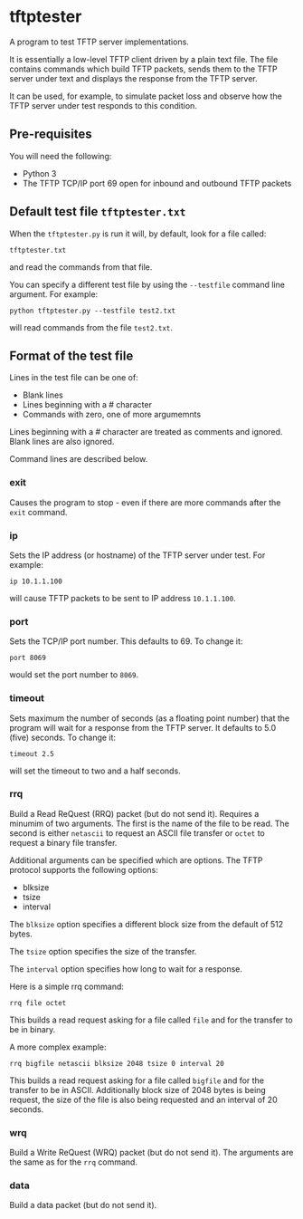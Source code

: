 # tftptester

A program to test TFTP server implementations.

It is essentially a low-level TFTP client driven by a plain text file.  The file contains
commands which build TFTP packets, sends them to the TFTP server under text and displays
the response from the TFTP server.

It can be used, for example, to simulate packet loss and observe how the TFTP server under test responds
to this condition.

## Pre-requisites

You will need the following:

+ Python 3
+ The TFTP TCP/IP port 69 open for inbound and outbound TFTP packets

## Default test file `tftptester.txt`

When the `tftptester.py` is run it will, by default, look for a file called:

```
tftptester.txt
```

and read the commands from that file.

You can specify a different test file by using the `--testfile` command line argument.  For example:

```
python tftptester.py --testfile test2.txt
```

will read commands from the file `test2.txt`.

## Format of the test file

Lines in the test file can be one of:

+ Blank lines
+ Lines beginning with a # character
+ Commands with zero, one of more argumemnts

Lines beginning with a # character are treated as comments and ignored.  Blank lines are also ignored.

Command lines are described below.

### exit

Causes the program to stop - even if there are more commands after the `exit` command.

### ip

Sets the IP address (or hostname) of the TFTP server under test.  For example:

```
ip 10.1.1.100
```

will cause TFTP packets to be sent to IP address `10.1.1.100`.

### port

Sets the TCP/IP port number.  This defaults to 69.  To change it:

```
port 8069
```

would set the port number to `8069`.

### timeout

Sets maximum the number of seconds (as a floating point number) that the program will wait
for a response from the TFTP server.  It defaults to 5.0 (five) seconds.  To change it:

```
timeout 2.5
```

will set the timeout to two and a half seconds.

### rrq

Build a Read ReQuest (RRQ) packet (but do not send it).  Requires a minumim of two arguments.  The first
is the name of the file to be read.  The second is either `netascii` to request an ASCII file transfer or `octet` to request
a binary file transfer.

Additional arguments can be specified which are options.  The TFTP protocol supports the following options:

+ blksize
+ tsize
+ interval

The `blksize` option specifies a different block size from the default of 512 bytes.

The `tsize` option specifies the size of the transfer.

The `interval` option specifies how long to wait for a response.

Here is a simple rrq command:

```
rrq file octet
```

This builds a read request asking for a file called `file` and for the transfer to be in binary.

A more complex example:

```
rrq bigfile netascii blksize 2048 tsize 0 interval 20
```

This builds a read request asking for a file called `bigfile` and for the transfer to be
in ASCII.  Additionally block size of 2048 bytes is being request, the size of the
file is also being requested and an interval of 20 seconds.

### wrq

Build a Write ReQuest (WRQ) packet (but do not send it).  The arguments are the same as for the `rrq` command.

### data

Build a data packet (but do not send it).


